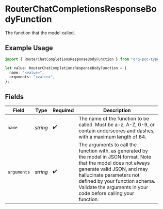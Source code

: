 # RouterChatCompletionsResponseBodyFunction

The function that the model called.

## Example Usage

```typescript
import { RouterChatCompletionsResponseBodyFunction } from "orq-poc-typescript/models/operations";

let value: RouterChatCompletionsResponseBodyFunction = {
  name: "<value>",
  arguments: "<value>",
};
```

## Fields

| Field                                                                                                                                                                                                                                                                             | Type                                                                                                                                                                                                                                                                              | Required                                                                                                                                                                                                                                                                          | Description                                                                                                                                                                                                                                                                       |
| --------------------------------------------------------------------------------------------------------------------------------------------------------------------------------------------------------------------------------------------------------------------------------- | --------------------------------------------------------------------------------------------------------------------------------------------------------------------------------------------------------------------------------------------------------------------------------- | --------------------------------------------------------------------------------------------------------------------------------------------------------------------------------------------------------------------------------------------------------------------------------- | --------------------------------------------------------------------------------------------------------------------------------------------------------------------------------------------------------------------------------------------------------------------------------- |
| `name`                                                                                                                                                                                                                                                                            | *string*                                                                                                                                                                                                                                                                          | :heavy_check_mark:                                                                                                                                                                                                                                                                | The name of the function to be called. Must be a-z, A-Z, 0-9, or contain underscores and dashes, with a maximum length of 64.                                                                                                                                                     |
| `arguments`                                                                                                                                                                                                                                                                       | *string*                                                                                                                                                                                                                                                                          | :heavy_check_mark:                                                                                                                                                                                                                                                                | The arguments to call the function with, as generated by the model in JSON format. Note that the model does not always generate valid JSON, and may hallucinate parameters not defined by your function schema. Validate the arguments in your code before calling your function. |